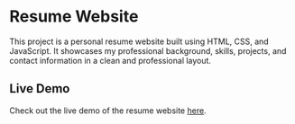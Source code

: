 # Resume Website

This project is a personal resume website built using HTML, CSS, and JavaScript. It showcases my professional background, skills, projects, and contact information in a clean and professional layout.

## Live Demo

Check out the live demo of the resume website [here](https://dakshchauhan04.github.io/Resume-Website/).
